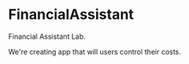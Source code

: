 # FinancialAssistant
Financial Assistant Lab. 

We're creating app that will users control their costs.
